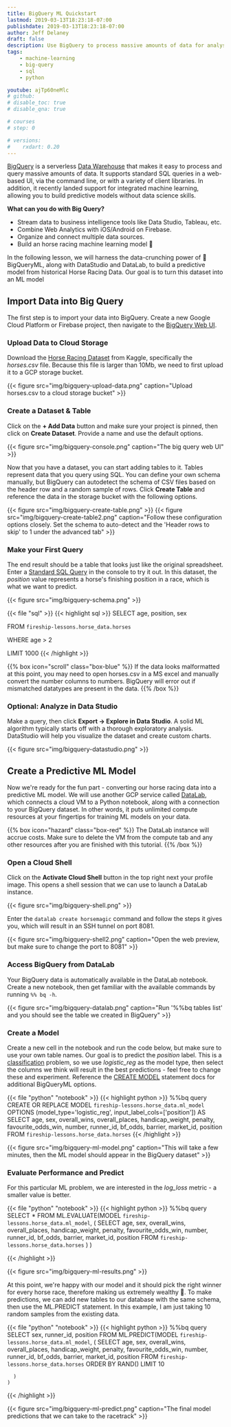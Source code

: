```yaml
---
title: BigQuery ML Quickstart
lastmod: 2019-03-13T18:23:18-07:00
publishdate: 2019-03-13T18:23:18-07:00
author: Jeff Delaney
draft: false
description: Use BigQuery to process massive amounts of data for analysis and machine learning. 
tags: 
    - machine-learning
    - big-query
    - sql
    - python

youtube: ajTp60neMlc
# github: 
# disable_toc: true
# disable_qna: true

# courses
# step: 0

# versions:
#    rxdart: 0.20
---
```


[BigQuery](https://cloud.google.com/bigquery/) is a serverless [Data Warehouse](https://en.wikipedia.org/wiki/Data_warehouse) that makes it easy to process and query massive amounts of data. It supports standard SQL queries in a web-based UI, via the command line, or with a variety of client libraries. In addition, it recently landed support for integrated machine learning, allowing you to build predictive models without data science skills.

**What can you do with Big Query?**

- Stream data to business intelligence tools like Data Studio, Tableau, etc. 
- Combine Web Analytics with iOS/Android on Firebase. 
- Organize and connect multiple data sources. 
- Build an horse racing machine learning model 🏇 

In the following lesson, we will harness the data-crunching power of 👾 BigQueryML, along with DataStudio and DataLab, to build a predictive model from historical Horse Racing Data. Our goal is to turn this dataset into an ML model 


## Import Data into Big Query

The first step is to import your data into BigQuery. Create a new Google Cloud Platform or Firebase project, then navigate to the [BigQuery Web UI](https://console.cloud.google.com/bigquery).

### Upload Data to Cloud Storage

Download the [Horse Racing Dataset](https://www.kaggle.com/lukebyrne/horses-for-courses) from Kaggle, specifically the *horses.csv* file. Because this file is larger than 10Mb, we need to first upload it to a GCP storage bucket. 

{{< figure src="img/bigquery-upload-data.png" caption="Upload horses.csv to a cloud storage bucket"  >}}

### Create a Dataset & Table

Click on the **+ Add Data** button and make sure your project is pinned, then click on **Create Dataset**. Provide a name and use the default options. 

{{< figure src="img/bigquery-console.png" caption="The big query web UI"  >}}


Now that you have a dataset, you can start adding tables to it. Tables represent data that you query using SQL. You can define your own schema manually, but BigQuery can autodetect the schema of CSV files based on the header row and a random sample of rows. Click **Create Table** and reference the data in the storage bucket with the following options. 


{{< figure src="img/bigquery-create-table.png" >}}
{{< figure src="img/bigquery-create-table2.png" caption="Follow these configuration options closely. Set the schema to auto-detect and the 'Header rows to skip' to 1 under the advanced tab"  >}}


### Make your First Query

The end result should be a table that looks just like the original spreadsheet. Enter a [Standard SQL Query](https://cloud.google.com/bigquery/docs/reference/standard-sql/query-syntax) in the console to try it out. In this dataset, the *position* value represents a horse's finishing position in a race, which is what we want to predict.


{{< figure src="img/bigquery-schema.png" >}}

{{< file "sql" >}}
{{< highlight sql >}}
SELECT age, position, sex
  
FROM `fireship-lessons.horse_data.horses` 

WHERE age > 2

LIMIT 1000
{{< /highlight >}}

{{% box icon="scroll" class="box-blue" %}}
If the data looks malformatted at this point, you may need to open horses.csv in a MS excel and manually convert the number columns to numbers. BigQuery will error out if mismatched datatypes are present in the data. 
{{% /box %}}


### Optional: Analyze in Data Studio

Make a query, then click **Export -> Explore in Data Studio**. A solid ML algorithm typically starts off with a thorough exploratory analysis. DataStudio will help you visualize the dataset and create custom charts.

{{< figure src="img/bigquery-datastudio.png"  >}}


## Create a Predictive ML Model

Now we're ready for the fun part - converting our horse racing data into a predictive ML model. We will use another GCP service called [DataLab](https://cloud.google.com/datalab/), which connects a cloud VM to a Python notebook, along with a connection to your BigQuery dataset. In other words, it puts unlimited compute resources at your fingertips for training ML models on your data. 

{{% box icon="hazard" class="box-red" %}}
The DataLab instance will accrue costs. Make sure to delete the VM from the compute tab and any other resources after you are finished with this tutorial. 
{{% /box %}}

### Open a Cloud Shell

Click on the **Activate Cloud Shell** button in the top right next your profile image. This opens a shell session that we can use to launch a DataLab instance. 

{{< figure src="img/bigquery-shell.png" >}}

Enter the `datalab create horsemagic` command and follow the steps it gives you, which will result in an SSH tunnel on port 8081. 

{{< figure src="img/bigquery-shell2.png"  caption="Open the web preview, but make sure to change the port to 8081" >}}

### Access BigQuery from DataLab

Your BigQuery data is automatically available in the DataLab notebook. Create a new notebook, then get familiar with the available commands by running `%% bq -h`.


{{< figure src="img/bigquery-datalab.png" caption="Run '%%bq tables list' and you should see the table we created in BigQuery" >}}


### Create a Model

Create a new cell in the notebook and run the code below, but make sure to use your own table names. Our goal is to predict the *position* label. This is a [classification](https://math.stackexchange.com/questions/141381/regression-vs-classification) problem, so we use *logistic_reg* as the model type, then select the columns we think will result in the best predictions - feel free to change these and experiment. Reference the [CREATE MODEL](https://cloud.google.com/bigquery/docs/reference/standard-sql/bigqueryml-syntax-create) statement docs for additional BigQueryML options.  

{{< file "python" "notebook" >}}
{{< highlight python >}}
%%bq query
CREATE OR REPLACE MODEL `fireship-lessons.horse_data.ml_model`
OPTIONS
  (model_type='logistic_reg',
    input_label_cols=['position']) AS
SELECT
  age,
  sex,
  overall_wins, overall_places, handicap_weight, penalty, 
  favourite_odds_win, number, runner_id, bf_odds, barrier, market_id,
  position
FROM
  `fireship-lessons.horse_data.horses`
{{< /highlight >}}


{{< figure src="img/bigquery-ml-model.png" caption="This will take a few minutes, then the ML model should appear in the BigQuery dataset" >}}

### Evaluate Performance and Predict

For this particular ML problem, we are interested in the *log_loss* metric - a smaller value is better. 

{{< file "python" "notebook" >}}
{{< highlight python >}}
%%bq query
SELECT
  *
FROM
  ML.EVALUATE(MODEL `fireship-lessons.horse_data.ml_model`,
    (
      SELECT
        age,
        sex,
        overall_wins, overall_places, handicap_weight, penalty, 
        favourite_odds_win, number, runner_id, bf_odds, barrier, market_id,
        position
      FROM
        `fireship-lessons.horse_data.horses`
    )
  )

{{< /highlight >}}



{{< figure src="img/bigquery-ml-results.png" >}}

At this point, we're happy with our model and it should pick the right winner for every horse race, therefore making us extremely wealthy 🤑. To make predictions, we can add new tables to our database with the same schema, then use the ML.PREDICT statement. In this example, I am just taking 10 random samples from the existing data. 



{{< file "python" "notebook" >}}
{{< highlight python >}}
%%bq query
SELECT
  sex, runner_id, position
FROM
  ML.PREDICT(MODEL `fireship-lessons.horse_data.ml_model`,
    (
        SELECT
          age,
          sex,
          overall_wins, overall_places, handicap_weight, penalty, 
          favourite_odds_win, number, runner_id, bf_odds, barrier, market_id,
          position
        FROM
          `fireship-lessons.horse_data.horses`
        ORDER BY RAND()
        LIMIT 10
      
      )
    )
{{< /highlight >}}

{{< figure src="img/bigquery-ml-predict.png" caption="The final model predictions that we can take to the racetrack" >}}